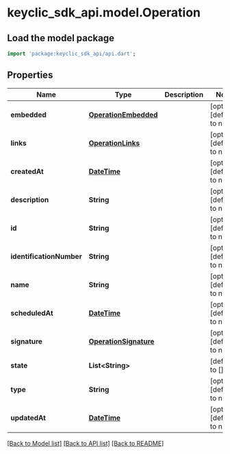 # keyclic_sdk_api.model.Operation

## Load the model package
```dart
import 'package:keyclic_sdk_api/api.dart';
```

## Properties
Name | Type | Description | Notes
------------ | ------------- | ------------- | -------------
**embedded** | [**OperationEmbedded**](OperationEmbedded.md) |  | [optional] [default to null]
**links** | [**OperationLinks**](OperationLinks.md) |  | [optional] [default to null]
**createdAt** | [**DateTime**](DateTime.md) |  | [optional] [default to null]
**description** | **String** |  | [optional] [default to null]
**id** | **String** |  | [optional] [default to null]
**identificationNumber** | **String** |  | [optional] [default to null]
**name** | **String** |  | [optional] [default to null]
**scheduledAt** | [**DateTime**](DateTime.md) |  | [optional] [default to null]
**signature** | [**OperationSignature**](OperationSignature.md) |  | [optional] [default to null]
**state** | **List&lt;String&gt;** |  | [default to []]
**type** | **String** |  | [optional] [default to null]
**updatedAt** | [**DateTime**](DateTime.md) |  | [optional] [default to null]

[[Back to Model list]](../README.md#documentation-for-models) [[Back to API list]](../README.md#documentation-for-api-endpoints) [[Back to README]](../README.md)


